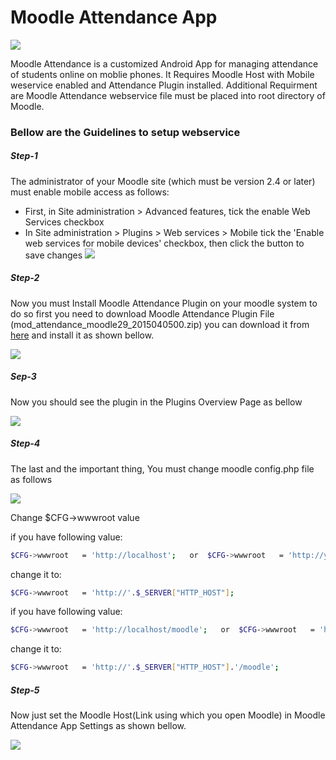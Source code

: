 # Moodle Attendance App


[![](https://lh3.googleusercontent.com/o_P_dfpZN8Rd6tpOmc1csZtWdosjWVYhYT5sfrjd4PTypi5bo11Kp0EXlpWZ5TaJWBE=w100-rw)](https://play.google.com/store/apps/details?id=com.rutvik.moodleattendanceapp)


Moodle Attendance is a customized Android  App for managing attendance of students online on moblie phones. It Requires Moodle Host with Mobile weservice enabled and Attendance Plugin installed. Additional Requirment are Moodle Attendance webservice file must be placed into root directory of Moodle.

### Bellow are the Guidelines to setup webservice

##### Step-1

The administrator of your Moodle site (which must be version 2.4 or later) must enable mobile access as follows:

  - First, in Site administration > Advanced features, tick the enable Web Services checkbox
  - In Site administration > Plugins > Web services > Mobile tick the 'Enable web services for mobile devices' checkbox, then click the button to save changes
  ![](https://raw.githubusercontent.com/rutvik106/MoodleAttendanceWebservice/master/assets/c1.JPG)


##### Step-2

Now you must Install Moodle Attendance Plugin on your moodle system to do so first you need to download Moodle Attendance Plugin File (mod_attendance_moodle29_2015040500.zip) you can download it from [here](https://moodle.org/plugins/mod_attendance) and install it as shown bellow.

![](https://raw.githubusercontent.com/rutvik106/MoodleAttendanceWebservice/master/assets/c2.JPG)

##### Sep-3
Now you should see the plugin in the Plugins Overview Page as bellow

![](https://raw.githubusercontent.com/rutvik106/MoodleAttendanceWebservice/master/assets/c3.JPG)

##### Step-4
The last and the important thing, You must change moodle config.php file as follows

![](https://raw.githubusercontent.com/rutvik106/MoodleAttendanceWebservice/master/assets/c4.JPG)

Change $CFG->wwwroot value

if you have following value:

```sh
$CFG->wwwroot   = 'http://localhost';   or  $CFG->wwwroot   = 'http://yourwebsite';
```
change it to:
```sh
$CFG->wwwroot   = 'http://'.$_SERVER["HTTP_HOST"];
```

if you have following value:
```sh
$CFG->wwwroot   = 'http://localhost/moodle';   or  $CFG->wwwroot   = 'http://yourwebsite/moodle';
```
change it to:
```sh
$CFG->wwwroot   = 'http://'.$_SERVER["HTTP_HOST"].'/moodle';
```

##### Step-5
Now just set the Moodle Host(Link using which you open Moodle) in Moodle Attendance App Settings as shown bellow.

![](https://lh3.googleusercontent.com/SScpnptyAQ98PNm0ZmIAvjDFdKo_OV7__o3DA1aZhce8FpSvjWtBBsDynkgDEPoDGw=h500-rw)